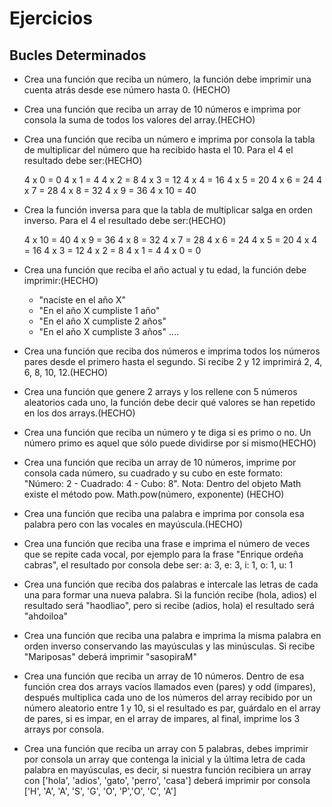 # Ejercicios

## Bucles Determinados

- Crea una función que reciba un número, la función debe imprimir una cuenta atrás desde ese número hasta 0. (HECHO)

- Crea una función que reciba un array de 10 números e imprima por consola la suma de todos los valores del array.(HECHO)

- Crea una función que reciba un número e imprima por consola la tabla de multiplicar del número que ha recibido hasta el 10. Para el 4 el resultado debe ser:(HECHO)

  4 x 0 = 0
  4 x 1 = 4
  4 x 2 = 8
  4 x 3 = 12
  4 x 4 = 16
  4 x 5 = 20
  4 x 6 = 24
  4 x 7 = 28
  4 x 8 = 32
  4 x 9 = 36
  4 x 10 = 40

- Crea la función inversa para que la tabla de multiplicar salga en orden inverso. Para el 4 el resultado debe ser:(HECHO)

  4 x 10 = 40
  4 x 9 = 36
  4 x 8 = 32
  4 x 7 = 28
  4 x 6 = 24
  4 x 5 = 20
  4 x 4 = 16
  4 x 3 = 12
  4 x 2 = 8
  4 x 1 = 4
  4 x 0 = 0

- Crea una función que reciba el año actual y tu edad, la función debe imprimir:(HECHO)

  - "naciste en el año X"
  - "En el año X cumpliste 1 año"
  - "En el año X cumpliste 2 años"
  - "En el año X cumpliste 3 años"
    ....

- Crea una función que reciba dos números e imprima todos los números pares desde el primero hasta el segundo. Si recibe 2 y 12 imprimirá 2, 4, 6, 8, 10, 12.(HECHO)

- Crea una función que genere 2 arrays y los rellene con 5 números aleatorios cada uno, la función debe decir qué valores se han repetido en los dos arrays.(HECHO)

- Crea una función que reciba un número y te diga si es primo o no. Un número primo es aquel que sólo puede dividirse por si mismo(HECHO)

- Crea una función que reciba un array de 10 números, imprime por consola cada número, su cuadrado y su cubo en este formato:
  "Número: 2 - Cuadrado: 4 - Cubo: 8".
  Nota: Dentro del objeto Math existe el método pow. Math.pow(número, exponente) (HECHO)

- Crea una función que reciba una palabra e imprima por consola esa palabra pero con las vocales en mayúscula.(HECHO)

- Crea una función que reciba una frase e imprima el número de veces que se repite cada vocal, por ejemplo para la frase "Enrique ordeña cabras", el resultado por consola debe ser:
  a: 3,
  e: 3,
  i: 1,
  o: 1,
  u: 1

- Crea una función que reciba dos palabras e intercale las letras de cada una para formar una nueva palabra. Si la función recibe (hola, adios) el resultado será "haodliao", pero si recibe (adios, hola) el resultado será "ahdoiloa"

- Crea una función que reciba una palabra e imprima la misma palabra en orden inverso conservando las mayúsculas y las minúsculas. Si recibe "Mariposas" deberá imprimir "sasopiraM"

- Crea una función que reciba un array de 10 números. Dentro de esa función crea dos arrays vacíos llamados even (pares) y odd (impares), después multiplica cada uno de los números del array recibido por un número aleatorio entre 1 y 10, si el resultado es par, guárdalo en el array de pares, si es impar, en el array de impares, al final, imprime los 3 arrays por consola.

- Crea una función que reciba un array con 5 palabras, debes imprimir por consola un array que contenga la inicial y la última letra de cada palabra en mayúsculas, es decir, si nuestra función recibiera un array con ['hola', 'adios', 'gato', 'perro', 'casa'] deberá imprimir por consola ['H', 'A', 'A', 'S', 'G', 'O', 'P','O', 'C', 'A']
